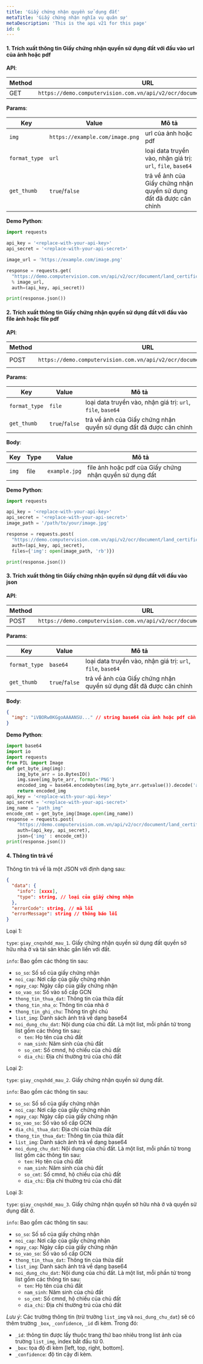 ```yaml
---
title: 'Giấy chứng nhận quyền sử dụng đất'
metaTitle: 'Giấy chứng nhận nghĩa vụ quân sự'
metaDescription: 'This is the api v21 for this page'
id: 6
---
```


#### 1. Trích xuất thông tin Giấy chứng nhận quyền sử dụng đất với đầu vào url của ảnh hoặc pdf

**API**:

| Method | URL                                                                       |
| ------ | ------------------------------------------------------------------------- |
| GET    | `https://demo.computervision.com.vn/api/v2/ocr/document/land_certificate` |

**Params**:

| Key           | Value                           | Mô tả                                                              |
| ------------- | ------------------------------- | ------------------------------------------------------------------ |
| `img`         | `https://example.com/image.png` | url của ảnh hoặc pdf                                               |
| `format_type` | `url`                           | loại data truyền vào, nhận giá trị: `url`, `file`, `base64`        |
| `get_thumb`   | `true`/`false`                  | trả về ảnh của Giấy chứng nhận quyền sử dụng đất đã được căn chỉnh |

**Demo Python**:

```python
import requests

api_key = '<replace-with-your-api-key>'
api_secret = '<replace-with-your-api-secret>'

image_url = 'https://example.com/image.png'

response = requests.get(
  "https://demo.computervision.com.vn/api/v2/ocr/document/land_certificate?img=%s&format_type=url&get_thumb=false"
  % image_url,
  auth=(api_key, api_secret))

print(response.json())

```

#### 2. Trích xuất thông tin Giấy chứng nhận quyền sử dụng đất với đầu vào file ảnh hoặc file pdf

**API**:

| Method | URL                                                                       | content-type          |
| ------ | ------------------------------------------------------------------------- | --------------------- |
| POST   | `https://demo.computervision.com.vn/api/v2/ocr/document/land_certificate` | `multipart/form-data` |

**Params**:

| Key           | Value          | Mô tả                                                              |
| ------------- | -------------- | ------------------------------------------------------------------ |
| `format_type` | `file`         | loại data truyền vào, nhận giá trị: `url`, `file`, `base64`        |
| `get_thumb`   | `true`/`false` | trả về ảnh của Giấy chứng nhận quyền sử dụng đất đã được căn chỉnh |

**Body**:

| Key   | Type | Value         | Mô tả                                                   |
| ----- | ---- | ------------- | ------------------------------------------------------- |
| `img` | file | `example.jpg` | file ảnh hoặc pdf của Giấy chứng nhận quyền sử dụng đất |

**Demo Python**:

```python
import requests

api_key = '<replace-with-your-api-key>'
api_secret = '<replace-with-your-api-secret>'
image_path = '/path/to/your/image.jpg'

response = requests.post(
  "https://demo.computervision.com.vn/api/v2/ocr/document/land_certificate?format_type=file&get_thumb=false",
  auth=(api_key, api_secret),
  files={'img': open(image_path, 'rb')})

print(response.json())

```

#### 3. Trích xuất thông tin Giấy chứng nhận quyền sử dụng đất với đầu vào json

**API**:

| Method | URL                                                                       | content-type       |
| ------ | ------------------------------------------------------------------------- | ------------------ |
| POST   | `https://demo.computervision.com.vn/api/v2/ocr/document/land_certificate` | `application/json` |

**Params**:

| Key           | Value          | Mô tả                                                              |
| ------------- | -------------- | ------------------------------------------------------------------ |
| `format_type` | `base64`       | loại data truyền vào, nhận giá trị: `url`, `file`, `base64`        |
| `get_thumb`   | `true`/`false` | trả về ảnh của Giấy chứng nhận quyền sử dụng đất đã được căn chỉnh |

**Body**:

```json
{
  "img": "iVBORw0KGgoAAAANSU..." // string base64 của ảnh hoặc pdf cần trích xuất
}
```

**Demo Python**:

```python
import base64
import io
import requests
from PIL import Image
def get_byte_img(img):
    img_byte_arr = io.BytesIO()
    img.save(img_byte_arr, format='PNG')
    encoded_img = base64.encodebytes(img_byte_arr.getvalue()).decode('ascii')
    return encoded_img
api_key = '<replace-with-your-api-key>'
api_secret = '<replace-with-your-api-secret>'
img_name = "path_img"
encode_cmt = get_byte_img(Image.open(img_name))
response = requests.post(
    "https://demo.computervision.com.vn/api/v2/ocr/document/land_certificate?format_type=base64&get_thumb=false",
    auth=(api_key, api_secret),
    json={'img' : encode_cmt})
print(response.json())
```

#### 4. Thông tin trả về

Thông tin trả về là một JSON với định dạng sau:

```json
{
  "data": {
    "info": [xxxx],
    "type": string, // loại của giấy chứng nhận
  },
  "errorCode": string, // mã lỗi
  "errorMessage": string // thông báo lỗi
}
```

Loại 1:

`type`: `giay_cnqshdd_mau_1`. Giấy chứng nhận quyền sử dụng đất quyền sở hữu nhà ở và tài sản khác gắn liền với đất.

`info`: Bao gồm các thông tin sau:

- `so_so`: Số sổ của giấy chứng nhận
- `noi_cap`: Nơi cấp của giấy chứng nhận
- `ngay_cap`: Ngày cấp của giấy chứng nhận
- `so_vao_so`: Số vào sổ cấp GCN
- `thong_tin_thua_dat`: Thông tin của thửa đất
- `thong_tin_nha_o`: Thông tin của nhà ở
- `thong_tin_ghi_chu`: Thông tin ghi chú
- `list_img`: Danh sách ảnh trả về dạng base64
- `noi_dung_chu_dat`: Nội dung của chủ đất. Là một list, mỗi phần tử trong list gồm các thông tin sau:
  - `ten`: Họ tên của chủ đất
  - `nam_sinh`: Năm sinh của chủ đất
  - `so_cmt`: Số cmnd, hộ chiếu của chủ đất
  - `dia_chi`: Địa chỉ thường trú của chủ đất

Loại 2:

`type`: `giay_cnqshdd_mau_2`. Giấy chứng nhận quyền sử dụng đất.

`info`: Bao gồm các thông tin sau:

- `so_so`: Số sổ của giấy chứng nhận
- `noi_cap`: Nơi cấp của giấy chứng nhận
- `ngay_cap`: Ngày cấp của giấy chứng nhận
- `so_vao_so`: Số vào sổ cấp GCN
- `dia_chi_thua_dat`: Địa chỉ của thửa đất
- `thong_tin_thua_dat`: Thông tin của thửa đất
- `list_img`: Danh sách ảnh trả về dạng base64
- `noi_dung_chu_dat`: Nội dung của chủ đất. Là một list, mỗi phần tử trong list gồm các thông tin sau:
  - `ten`: Họ tên của chủ đất
  - `nam_sinh`: Năm sinh của chủ đất
  - `so_cmt`: Số cmnd, hộ chiếu của chủ đất
  - `dia_chi`: Địa chỉ thường trú của chủ đất

Loại 3:

`type`: `giay_cnqshdd_mau_3`. Giấy chứng nhận quyền sở hữu nhà ở và quyền sử dụng đất ở.

`info`: Bao gồm các thông tin sau:

- `so_so`: Số sổ của giấy chứng nhận
- `noi_cap`: Nơi cấp của giấy chứng nhận
- `ngay_cap`: Ngày cấp của giấy chứng nhận
- `so_vao_so`: Số vào sổ cấp GCN
- `thong_tin_thua_dat`: Thông tin của thửa đất
- `list_img`: Danh sách ảnh trả về dạng base64
- `noi_dung_chu_dat`: Nội dung của chủ đất. Là một list, mỗi phần tử trong list gồm các thông tin sau:
  - `ten`: Họ tên của chủ đất
  - `nam_sinh`: Năm sinh của chủ đất
  - `so_cmt`: Số cmnd, hộ chiếu của chủ đất
  - `dia_chi`: Địa chỉ thường trú của chủ đất

_Lưu ý_: Các trường thông tin (trừ trường `list_img` và `noi_dung_chu_dat`) sẽ có thêm trường `_box`, `_confidence`, `_id` đi kèm. Trong đó:

- `_id`: thông tin được lấy thuộc trang thứ bao nhiêu trong list ảnh của trường `list_img`, index bắt đầu từ 0.
- `_box`: tọa độ đi kèm [left, top, right, bottom].
- `_confidence`: độ tin cậy đi kèm.
